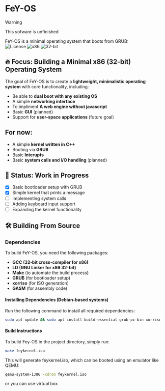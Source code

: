 
# FeY-OS  

> [!Warning]
> This sofware is unfinished

FeY-OS is a minimal operating system that boots from GRUB:  
 ![License](https://img.shields.io/badge/license-BSD-green.svg)
 ![x86](https://img.shields.io/badge/architecture-x86-blue.svg)
 ![32-bit](https://img.shields.io/badge/architecture-32--bit-blue.svg)



## 🔥 Focus: Building a Minimal x86 (32-bit) Operating System  
The goal of FeY-OS is to create a **lightweight, minimalistic operating system** with core functionality, including: 

 
- Be able to **dual boot with any existing OS**
- A simple **networking interface**  
- To impliment  **A web engine without javascript**  
- Basic **GUI** (planned)  
- Support for **user-space applications** (future goal)  


## For now:
- A simple **kernel written in C++**  
- Booting via **GRUB** 
- Basic **Interupts** 
- Basic **system calls and I/O handling** (planned)  


## 🚧 Status: Work in Progress  
- [x] Basic bootloader setup with GRUB  
- [x] Simple kernel that prints a message  
- [ ] Implementing system calls  
- [ ] Adding keyboard input support  
- [ ] Expanding the kernel functionality    

## 🛠️ Building From Source  

### **Dependencies**  
To build FeY-OS, you need the following packages:  
- **GCC (32-bit cross-compiler for x86)**  
- **LD (GNU Linker for x86 32-bit)**  
- **Make** (to automate the build process)  
- **GRUB** (for bootloader setup)  
- **xorriso** (for ISO generation)  
- **GASM** (for assembly code)  

#### **Installing Dependencies (Debian-based systems)**  
Run the following command to install all required dependencies:  
```bash
sudo apt update && sudo apt install build-essential grub-pc-bin xorriso nasm gcc-multilib
```
#### Build Instructions

To build Fey-OS in the project directory, simply run:
```bash
make feykernel.iso
```
This will generate feykernel.iso, which can be booted using an emulator like QEMU:
```bash
qemu-system-i386 -cdrom feykernel.iso
```

or you can use virtual box.
